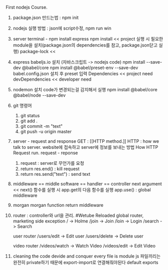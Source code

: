 First nodejs Course.

1. package.json 만드는법 : npm init
2. nodejs 실행 방법 : json에 script수정, npm run win
3. server
   terminal - npm install express
   npm install << project 실행 시 필요한 module을 설치(package.json의 dependencies를 참고, package.json닫고 실행)
   package-lock <<
4. express
   babeljs.io 설치 (자바스크립트 -> nodejs code)
   npm install --save-dev @babel/core
   npm install @babel/preset-env --save-dev
   babel.config.json 설치 후 preset 입력
   Dependencies << project need
   devDependencies << developer need
5. nodemon 설치
   code가 변경되는걸 감지해서 실행
   npm install @babel/core @babel/node --save-dev
6. git 명령어
   1. git status
   2. git add .
   3. git commit -m "text"
   4. git push -u origin master
7. server - request and response
   GET : [[HTTP method.]]
   HTTP : how we talk to server. website에 접속하고 server에 정보를 보내는 방법
   How HTTP Request run. request - reponse
   1. request : server로 무언가를 요청
   2. return res.end() : kill request
   3. return res.send("text") : send text
8. middleware == middle software == handler == controller
   next argument << next() 함수를 실행 시 app.get의 다음 함수를 실행
   app.use() : global middleware
9. morgan
   morgan function return middleware
10. router : controller와 url을 관리.
    #Wetube Reloaded
    global router, marketing side exception
    / -> Holme
    /join -> Join
    /loin -> Login
    /search -> Search

    user router
    /users/edit -> Edit user
    /users/delete -> Delete user

    video router
    /videos/watch -> Watch Video
    /videos/edit -> Edit Video

11. cleaning the code
    devide and conquer
    every file is module
    js 파일끼리는 완전히 private하기 때문에 export-import로 연결해줘야된다
    default exports
